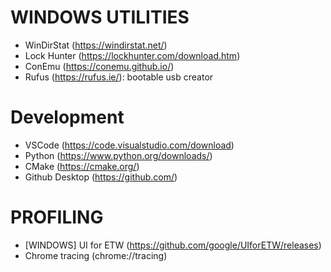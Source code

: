 # WINDOWS UTILITIES

- WinDirStat (https://windirstat.net/)
- Lock Hunter (https://lockhunter.com/download.htm)
- ConEmu (https://conemu.github.io/)
- Rufus (https://rufus.ie/): bootable usb creator

# Development

- VSCode (https://code.visualstudio.com/download)
- Python (https://www.python.org/downloads/)
- CMake (https://cmake.org/)
- Github Desktop (https://github.com/)

# PROFILING

- [WINDOWS] UI for ETW (https://github.com/google/UIforETW/releases)
- Chrome tracing (chrome://tracing)
